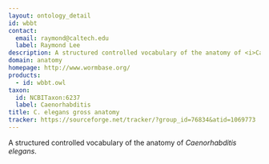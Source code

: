 ```yaml
---
layout: ontology_detail
id: wbbt
contact: 
  email: raymond@caltech.edu
  label: Raymond Lee
description: A structured controlled vocabulary of the anatomy of <i>Caenorhabditis elegans</i>.
domain: anatomy
homepage: http://www.wormbase.org/
products: 
  - id: wbbt.owl
taxon: 
  id: NCBITaxon:6237
  label: Caenorhabditis
title: C. elegans gross anatomy
tracker: https://sourceforge.net/tracker/?group_id=76834&atid=1069773
---
```


A structured controlled vocabulary of the anatomy of <i>Caenorhabditis elegans</i>.